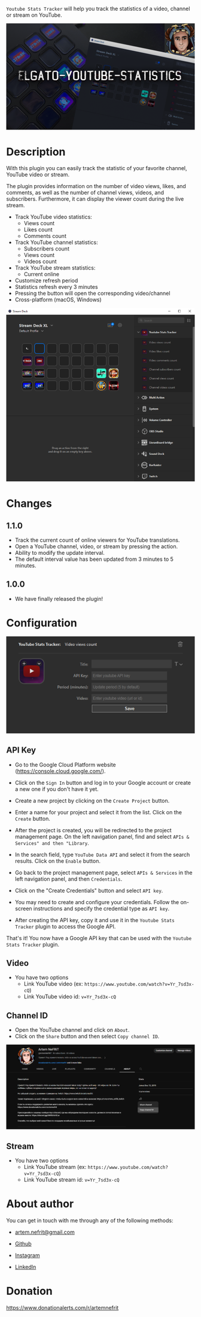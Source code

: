 `Youtube Stats Tracker` will help you track the statistics of a video, channel or stream on YouTube.

![](preview/preview.png)

# Description

With this plugin you can easily track the statistic of your favorite channel, YouTube video or stream.

The plugin provides information on the number of video views, likes, and comments, as well as the number of channel views, videos, and subscribers. Furthermore, it can display the viewer count during the live stream.

- Track YouTube video statistics:
  - Views count
  - Likes count
  - Comments count
- Track YouTube channel statistics:
  - Subscribers count
  - Views count
  - Videos count
- Track YouTube stream statistics:
  - Current online
- Customize refresh period
- Statistics refresh every 3 minutes
- Pressing the button will open the corresponding video/channel
- Cross-platform (macOS, Windows)

![](screenshot.png)

# Changes
## 1.1.0
* Track the current count of online viewers for YouTube translations.
* Open a YouTube channel, video, or stream by pressing the action.
* Ability to modify the update interval.
* The default interval value has been updated from 3 minutes to 5 minutes.

## 1.0.0
* We have finally released the plugin!

# Configuration

![](screenshot3.png)

## API Key

- Go to the Google Cloud Platform website (https://console.cloud.google.com/).

- Click on the `Sign In` button and log in to your Google account or create a new one if you don't have it yet.

- Create a new project by clicking on the `Create Project` button.

- Enter a name for your project and select it from the list. Click on the `Create` button.

- After the project is created, you will be redirected to the project management page. On the left navigation panel, find and select `APIs & Services" and then "Library`.

- In the search field, type `YouTube Data API` and select it from the search results. Click on the `Enable` button.

- Go back to the project management page, select `APIs & Services` in the left navigation panel, and then `Credentials`.

- Click on the "Create Credentials" button and select `API key`.

- You may need to create and configure your credentials. Follow the on-screen instructions and specify the credential type as `API key`.

- After creating the API key, copy it and use it in the `Youtube Stats Tracker` plugin to access the Google API.


That's it! You now have a Google API key that can be used with the `Youtube Stats Tracker` plugin.


## Video

- You have two options
  - Link YouTube video (ex: `https://www.youtube.com/watch?v=Yr_7sd3x-cQ`)
  - Link YouTube video id: `v=Yr_7sd3x-cQ`

## Channel ID

- Open the YouTube channel and click on `About`.
- Click on the `Share` button and then select `Copy channel ID`.

![](screenshot2.png)

## Stream

- You have two options
  - Link YouTube stream (ex: `https://www.youtube.com/watch?v=Yr_7sd3x-cQ`)
  - Link YouTube stream id: `v=Yr_7sd3x-cQ`

# About author

You can get in touch with me through any of the following methods:

- artem.nefrit@gmail.com

- [Github](https://github.com/ArtemNeFRiT)

- [Instagram](https://instagram.com/artem_nefrit?igshid=MjEwN2IyYWYwYw)

- [LinkedIn](https://www.linkedin.com/in/artem-nefrit-a92851273/)


# Donation

https://www.donationalerts.com/r/artemnefrit
